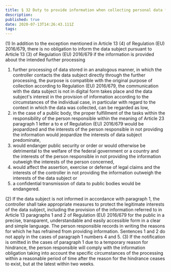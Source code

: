 ```yaml
---
title: § 32 Duty to provide information when collecting personal data from the data subject
description: 
published: true
date: 2020-07-13T14:26:43.111Z
tags: 
---
```


(1) In addition to the exception mentioned in Article 13 (4) of Regulation (EU) 2016/679, there is no obligation to inform the data subject pursuant to Article 13 (3) of Regulation (EU) 2016/679 if the information is provided about the intended further processing
1. further processing of data stored in an analogous manner, in which the controller contacts the data subject directly through the further processing, the purpose is compatible with the original purpose of collection according to Regulation (EU) 2016/679, the communication with the data subject is not in digital form takes place and the data subject's interest in the provision of information according to the circumstances of the individual case, in particular with regard to the context in which the data was collected, can be regarded as low,
2. in the case of a public body, the proper fulfillment of the tasks within the responsibility of the person responsible within the meaning of Article 23 paragraph 1 letter a to e of Regulation (EU) 2016/679 would be jeopardized and the interests of the person responsible in not providing the information would jeopardize the interests of data subject predominate,
3. would endanger public security or order or would otherwise be detrimental to the welfare of the federal government or a country and the interests of the person responsible in not providing the information outweigh the interests of the person concerned,
4. would affect the assertion, exercise or defense of legal claims and the interests of the controller in not providing the information outweigh the interests of the data subject or
5. a confidential transmission of data to public bodies would be endangered.

(2) If the data subject is not informed in accordance with paragraph 1, the controller shall take appropriate measures to protect the legitimate interests of the data subject, including the provision of the information referred to in Article 13 paragraphs 1 and 2 of Regulation (EU) 2016/679 for the public in a precise, transparent, understandable and easily accessible form in a clear and simple language. The person responsible records in writing the reasons for which he has refrained from providing information. Sentences 1 and 2 do not apply in the cases of paragraph 1 numbers 4 and 5.
(3) If the notification is omitted in the cases of paragraph 1 due to a temporary reason for hindrance, the person responsible will comply with the information obligation taking into account the specific circumstances of the processing within a reasonable period of time after the reason for the hindrance ceases to exist, but at the latest within two weeks.